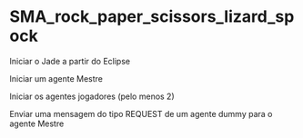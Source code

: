 # SMA_rock_paper_scissors_lizard_spock

Iniciar o Jade a partir do Eclipse

Iniciar um agente Mestre

Iniciar os agentes jogadores (pelo menos 2)

Enviar uma mensagem do tipo REQUEST de um agente dummy para o agente Mestre
